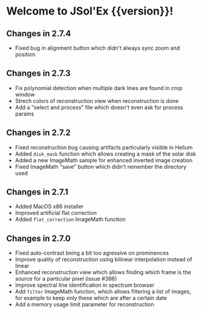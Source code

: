 # Welcome to JSol'Ex {{version}}!

## Changes in 2.7.4

- Fixed bug in alignment button which didn't always sync zoom and position

## Changes in 2.7.3

- Fix polynomial detection when multiple dark lines are found in crop window
- Strech colors of reconstruction view when reconstruction is done
- Add a "select and process" file which doesn't even ask for process params

## Changes in 2.7.2

- Fixed reconstruction bug causing artifacts particularly visible in Helium
- Added `disk_mask` function which allows creating a mask of the solar disk
- Added a new ImageMath sample for enhanced inverted image creation
- Fixed ImageMath "save" button which didn't remember the directory used

## Changes in 2.7.1

- Added MacOS x86 installer
- Improved artificial flat correction
- Added `flat_correction` ImageMath function

## Changes in 2.7.0

- Fixed auto-contrast being a bit too agressive on prominences
- Improve quality of reconstruction using bilinear interpolation instead of linear
- Enhanced reconstruction view which allows finding which frame is the source for a particular pixel (issue #386)
- Improve spectral line identification in spectrum browser
- Add `filter` ImageMath function, which allows filtering a list of images, for example to keep only these which are after a certain date
- Add a memory usage limit parameter for reconstruction
